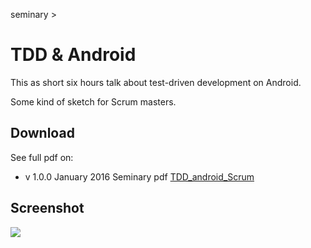 seminary > 

TDD & Android
=================

 This as short six hours talk about test-driven development on Android.

Some kind of sketch for Scrum masters.

Download
-----------------------
See full pdf on:

 - v 1.0.0 January 2016 Seminary pdf [TDD_android_Scrum](http://aleph1888.github.io/ataraxia_archive/TDD_android_scrum.pdf)

Screenshot
------------------------
![](http://aleph1888.github.io/ataraxia_archive/images/seminary_tdd_android.png)
